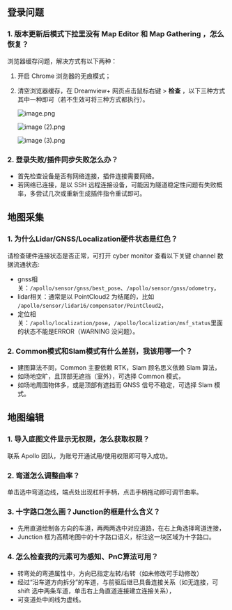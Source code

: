 
## 登录问题

### 1. 版本更新后模式下拉里没有 Map Editor 和 Map Gathering ，怎么恢复？

浏览器缓存问题，解决方式有以下两种：

1. 开启 Chrome 浏览器的无痕模式；

2. 清空浏览器缓存，在 Dreamview+ 网页点击鼠标右键 > **检查** ，以下三种方式其中一种即可（若不生效可将三种方式都执行）。

     ![image.png](https://bce.bdstatic.com/doc/Apollo-Homepage-Document/Apollo_Beta_Doc/image_3e878ed.png)

     ![image \(2\).png](https://bce.bdstatic.com/doc/Apollo-Homepage-Document/Apollo_Beta_Doc/image%20%282%29_a207773.png)

     ![image \(3\).png](https://bce.bdstatic.com/doc/Apollo-Homepage-Document/Apollo_Beta_Doc/image%20%283%29_3664850.png)



### 2. 登录失败/插件同步失败怎么办？
* 首先检查设备是否有网络连接，插件连接需要网络。
* 若网络已连接，是以 SSH 远程连接设备，可能因为隧道稳定性问题有失败概率，多尝试几次或重新生成插件指令重试即可。


## 地图采集

### 1. 为什么Lidar/GNSS/Localization硬件状态是红色？

请检查硬件连接状态是否正常，可打开 cyber monitor 查看以下关键 channel 数据流通状态:
  * gnss相关：`/apollo/sensor/gnss/best_pose`、`/apollo/sensor/gnss/odometry`，
  * lidar相关：通常是以 PointCloud2 为结尾的，比如 `/apollo/sensor/lidar16/compensator/PointCloud2`，
  * 定位相关：`/apollo/localization/pose`，`/apollo/localization/msf_status`里面的状态不能是ERROR（WARNING 没问题）。

### 2. Common模式和Slam模式有什么差别，我该用哪一个？
  * 建图算法不同，Common 主要依赖 RTK，Slam 顾名思义依赖 Slam 算法，
  * 如场地空旷，且顶部无遮挡（室外），可选择 Common 模式，
  * 如场地周围物体多，或是顶部有遮挡而 GNSS 信号不稳定，可选择 Slam 模式。




## 地图编辑



### 1. 导入底图文件显示无权限，怎么获取权限？
联系 Apollo 团队，为账号开通试用/使用权限即可导入成功。

### 2. 弯道怎么调整曲率？
单击选中弯道边线，端点处出现杠杆手柄，点击手柄拖动即可调节曲率。

### 3. 十字路口怎么画？Junction的框是什么含义？
* 先用直道绘制各方向的车道，再两两选中对应道路，在右上角选择弯道连接，
* Junction 框为高精地图中的十字路口语义，标注这一块区域为十字路口。
### 4. 怎么检查我的元素可为感知、PnC算法可用？
  * 转弯处的弯道属性中，方向已指定左转/右转（如未修改可手动修改）
  * 经过“沿车道方向拆分”的车道，与前驱后继已具备连接关系（如无连接，可 shift 选中两条车道，单击右上角直道连接建立连接关系），
  * 可变道处中间线为虚线。
